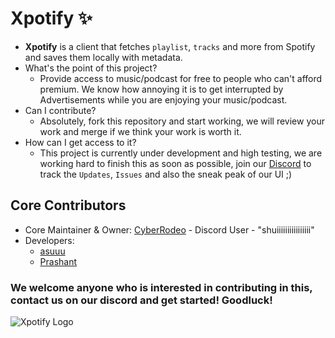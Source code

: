 # Xpotify ✨
- **Xpotify** is a client that fetches `playlist`, `tracks` and more from Spotify and saves them locally with metadata.
- What's the point of this project?
  - Provide access to music/podcast for free to people who can't afford premium. We know how annoying it is to get interrupted by Advertisements while you are enjoying your music/podcast.
- Can I contribute?
  - Absolutely, fork this repository and start working, we will review your work and merge if we think your work is worth it.
- How can I get access to it?
  - This project is currently under development and high testing, we are working hard to finish this as soon as possible, join our [Discord](https://discord.gg/5QhqjbyXrQ) to track the `Updates`, `Issues` and also the sneak peak of our UI ;)
 
## Core Contributors
- Core Maintainer & Owner: [CyberRodeo](https://github.com/CyberRodeo) - Discord User - "shuiiiiiiiiiiiiiiii"
- Developers:
  - [asuuu](https://github.com/hikenoesu)
  - [Prashant](https://github.com/prashant18108)
 
### We welcome anyone who is interested in contributing in this, contact us on our discord and get started! Goodluck!

![Xpotify Logo](https://media.discordapp.net/attachments/1237826800390766672/1244961930431565854/Xnew-b-l.png?ex=67e3d826&is=67e286a6&hm=e808a28fb236db7d0023e44bfd8b99e59fd48f6e834d2c69c9f9214cea406671&=&format=webp&quality=lossless&width=864&height=864)
